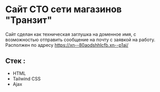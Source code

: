 # Сайт СТО сети магазинов "Транзит"
Сайт сделан как техническая заглушка на доменное имя, с возможностью отправить сообщение на почту с заявкой на работу. <br>Располжен по адресу https://xn--80aodshhlcfb.xn--p1ai/

## Стек :
- HTML
- Tailwind CSS
- Ajax
